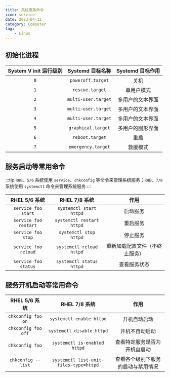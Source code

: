 ```yaml
---
title: 系统服务命令
icon: service
date: 2023-04-12
category: Computer
tag:
    - Linux
---
```


## 初始化进程

|  System V init 运行级别  |  Systemd 目标名称  |  Systemd 目标作用  |
|  :----:  |  :----:  |  :----:  |
|  `0`  |  `poweroff.target`  |  关机  |
|  `1`  |  `rescue.target`  |  单用户模式  |
|  `2`  |  `multi-user.target`  |  多用户的文本界面  |
|  `3`  |  `multi-user.target`  |  多用户的文本界面  |
|  `4`  |  `multi-user.target`  |  多用户的文本界面  |
|  `5`  |  `graphical.target`  |  多用户的图形界面  |
|  `6`  |  `reboot.target`  |  重启  |
|  `7`  |  `emergency.target`  |  救援模式  |

## 服务启动等常用命令

:::tip
`RHEL 5/6` 系统使用 `service`、`chkconfig` 等命令来管理系统服务；`RHEL 7/8` 系统使用 `systemctl` 命令来管理系统服务
:::

|  RHEL 5/6 系统  |  RHEL 7/8 系统  |  作用  |
|  :----:  |  :----:  |  :----:  |
|  `service foo start`  |  `systemctl start httpd`  |  启动服务  |
|  `service foo restart`  |  `systemctl restart httpd`  |  重启服务  |
|  `service foo stop`  |  `systemctl stop httpd`  |  停止服务  |
|  `service foo reload`  |  `systemctl reload httpd`  |  重新加载配置文件（不终止服务）  |
|  `service foo status`  |  `systemctl status httpd`  |  查看服务状态  |

## 服务开机启动等常用命令

|  RHEL 5/6 系统  |  RHEL 7/8 系统  |  作用  |
|  :----:  |  :----:  |  :----:  |
|  `chkconfig foo on`  |  `systemctl enable httpd`  |  开机自动启动  |
|  `chkconfig foo off`  |  `systemctl disable httpd`  |  开机不自动启动  |
|  `chkconfig foo`  |  `systemctl is-enabled httpd`  |  查看特定服务是否为开机自启动  |
|  `chkconfig --list`  |  `systemctl list-unit-files-type=httpd`  |  查看各个级别下服务的启动与禁用情况  |
